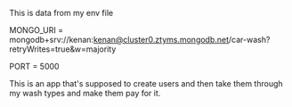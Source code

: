 This is data from my env file

MONGO_URI = mongodb+srv://kenan:kenan@cluster0.ztyms.mongodb.net/car-wash?retryWrites=true&w=majority

PORT = 5000


This is an app that's supposed to create users and then take them through my wash types and make them pay for it.